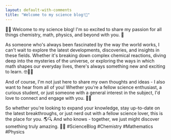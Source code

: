 ```yaml
---
layout: default-with-comments
title: "Welcome to my science blog!🔬"
---
```


👋🔬 Welcome to my science blog! I'm so excited to share my passion for all things chemistry, math, physics, and beyond with you. 🌟

As someone who's always been fascinated by the way the world works, I can't wait to explore the latest developments, discoveries, and insights in these fields. Whether it's breaking down complex chemical reactions, diving deep into the mysteries of the universe, or exploring the ways in which math shapes our everyday lives, there's always something new and exciting to learn. 🤓🧪🌌

And of course, I'm not just here to share my own thoughts and ideas - I also want to hear from all of you! Whether you're a fellow science enthusiast, a curious student, or just someone with a general interest in the subject, I'd love to connect and engage with you. 🤝💡

So whether you're looking to expand your knowledge, stay up-to-date on the latest breakthroughs, or just nerd out with a fellow science lover, this is the place for you. 🌎🔍 And who knows - together, we just might discover something truly amazing. 🚀🌟 #ScienceBlog #Chemistry #Mathematics #Physics